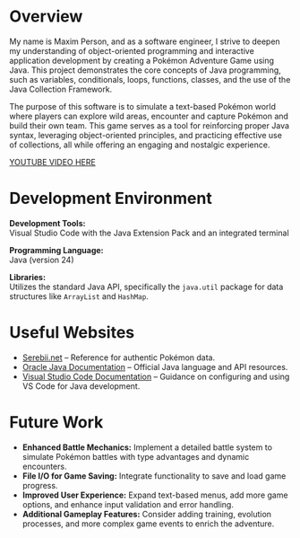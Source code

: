 # Overview

My name is Maxim Person, and as a software engineer, I strive to deepen my understanding of object-oriented programming and interactive application development by creating a Pokémon Adventure Game using Java. This project demonstrates the core concepts of Java programming, such as variables, conditionals, loops, functions, classes, and the use of the Java Collection Framework.

The purpose of this software is to simulate a text-based Pokémon world where players can explore wild areas, encounter and capture Pokémon and build their own team. This game serves as a tool for reinforcing proper Java syntax, leveraging object-oriented principles, and practicing effective use of collections, all while offering an engaging and nostalgic experience.

[YOUTUBE VIDEO HERE](https://youtu.be/FTPfCxttRt8)

# Development Environment

**Development Tools:**  
Visual Studio Code with the Java Extension Pack and an integrated terminal

**Programming Language:**  
Java (version 24)

**Libraries:**  
Utilizes the standard Java API, specifically the `java.util` package for data structures like `ArrayList` and `HashMap`.

# Useful Websites

- [Serebii.net](https://www.serebii.net) – Reference for authentic Pokémon data.
- [Oracle Java Documentation](https://docs.oracle.com/en/java) – Official Java language and API resources.
- [Visual Studio Code Documentation](https://code.visualstudio.com/docs) – Guidance on configuring and using VS Code for Java development.

# Future Work

- **Enhanced Battle Mechanics:** Implement a detailed battle system to simulate Pokémon battles with type advantages and dynamic encounters.
- **File I/O for Game Saving:** Integrate functionality to save and load game progress.
- **Improved User Experience:** Expand text-based menus, add more game options, and enhance input validation and error handling.
- **Additional Gameplay Features:** Consider adding training, evolution processes, and more complex game events to enrich the adventure.

